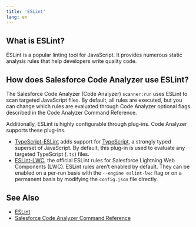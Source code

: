 ```yaml
---
title: 'ESLint'
lang: en
---
```

## What is ESLint?
ESLint is a popular linting tool for JavaScript. It provides numerous static analysis rules that help developers write quality code.

## How does Salesforce Code Analyzer use ESLint?
The Salesforce Code Analyzer (Code Analyzer) ```scanner:run``` uses ESLint to scan targeted JavaScript files. By default, all rules are executed, but you can change which rules are evaluated through Code Analyzer optional flags described in the Code Analyzer Command Reference.

Additionally, ESLint is highly configurable through plug-ins. Code Analyzer supports these plug-ins.

- [TypeScript-ESLint](https://github.com/typescript-eslint/typescript-eslint) adds support for [TypeScript](https://typescriptlang.org), a strongly typed superset of JavaScript. By default, this plug-in is used to evaluate any targeted TypeScript (```.ts```) files.
- [ESLint-LWC](https://github.com/salesforce/eslint-plugin-lwc), the official ESLint rules for Salesforce Lightning Web Components (LWC). ESLint rules aren’t enabled by default. They can be enabled on a per-run basis with the ```--engine eslint-lwc``` flag or on a permanent basis by modifying the ```config.json``` file directly.

## See Also

- [ESLint](https://eslint.org/)
- [Salesforce Code Analyzer Command Reference](https://forcedotcom.github.io/sfdx-scanner/en/scanner-commands/run/#options)
